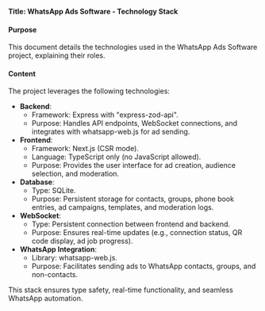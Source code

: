 **Title: WhatsApp Ads Software - Technology Stack**

#### Purpose
This document details the technologies used in the WhatsApp Ads Software project, explaining their roles.

#### Content
The project leverages the following technologies:
- **Backend**: 
  - Framework: Express with "express-zod-api".
  - Purpose: Handles API endpoints, WebSocket connections, and integrates with whatsapp-web.js for ad sending.
- **Frontend**: 
  - Framework: Next.js (CSR mode).
  - Language: TypeScript only (no JavaScript allowed).
  - Purpose: Provides the user interface for ad creation, audience selection, and moderation.
- **Database**: 
  - Type: SQLite.
  - Purpose: Persistent storage for contacts, groups, phone book entries, ad campaigns, templates, and moderation logs.
- **WebSocket**: 
  - Type: Persistent connection between frontend and backend.
  - Purpose: Ensures real-time updates (e.g., connection status, QR code display, ad job progress).
- **WhatsApp Integration**: 
  - Library: whatsapp-web.js.
  - Purpose: Facilitates sending ads to WhatsApp contacts, groups, and non-contacts.

This stack ensures type safety, real-time functionality, and seamless WhatsApp automation.
